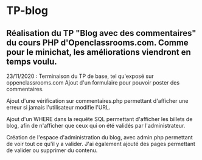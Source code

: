 # TP-blog
Réalisation du TP "Blog avec des commentaires" du cours PHP d'Openclassrooms.com. Comme pour le minichat, les améliorations viendront en temps voulu.
----------
23/11/2020 : Terminaison du TP de base, tel qu'exposé sur oppenclassrooms.com
Ajout d'un formulaire pour pouvoir poster des commentaires.

Ajout d'une vérification sur commentaires.php permettant d'afficher une erreur si jamais l'utilisateur modifie l'URL.

Ajout d'un WHERE dans la requête SQL permettant d'afficher les billets de blog, afin de n'afficher que ceux qui on été validés par l'administrateur.

Création de l'espace d'administration du blog, avec admin.php permettant de voir tout ce qu'il y a valider. J'ai également ajouté des pages permettant de valider ou supprimer du contenu.


